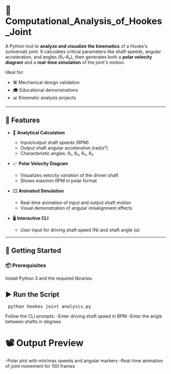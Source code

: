 # 🔩 Computational_Analysis_of_Hookes_Joint

A Python tool to **analyze and visualize the kinematics** of a Hooke's (universal) joint. It calculates critical parameters like shaft speeds, angular acceleration, and angles (θ₁–θ₄), then generates both a **polar velocity diagram** and a **real-time simulation** of the joint's motion.

Ideal for:
- 🛠 Mechanical design validation  
- 🎓 Educational demonstrations  
- 📊 Kinematic analysis projects  

---

## 📌 Features

- 🧮 **Analytical Calculation**  
  - Input/output shaft speeds (RPM)
  - Output shaft angular acceleration (rad/s²)
  - Characteristic angles: θ₁, θ₂, θ₃, θ₄

- 📈 **Polar Velocity Diagram**  
  - Visualizes velocity variation of the driven shaft
  - Shows max/min RPM in polar format

- 🎞 **Animated Simulation**  
  - Real-time animation of input and output shaft motion
  - Visual demonstration of angular misalignment effects

- 🖥 **Interactive CLI**  
  - User input for driving shaft speed (N) and shaft angle (α)

---

## 🚀 Getting Started

### 📦 Prerequisites

Install Python 3 and the required libraries:

## ▶️ Run the Script
<pre> python hookes_joint_analysis.py </pre>

Follow the CLI prompts:
-Enter driving shaft speed in RPM
-Enter the angle between shafts in degrees

# 📽 Output Preview
-Polar plot with min/max speeds and angular markers
-Real-time animation of joint movement for 100 frames



